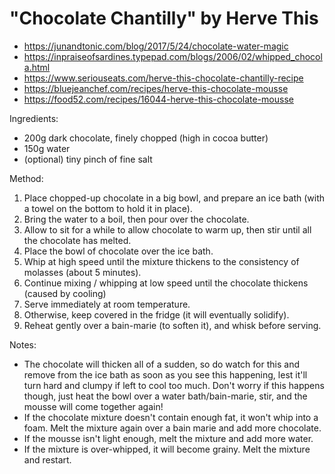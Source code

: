 # "Chocolate Chantilly" by Herve This

* https://junandtonic.com/blog/2017/5/24/chocolate-water-magic
* https://inpraiseofsardines.typepad.com/blogs/2006/02/whipped_chocola.html
* https://www.seriouseats.com/herve-this-chocolate-chantilly-recipe
* https://bluejeanchef.com/recipes/herve-this-chocolate-mousse
* https://food52.com/recipes/16044-herve-this-chocolate-mousse

Ingredients:

* 200g dark chocolate, finely chopped (high in cocoa butter)
* 150g water
* (optional) tiny pinch of fine salt

Method:

1. Place chopped-up chocolate in a big bowl, and prepare an ice bath (with a towel on the bottom to hold it in place).
2. Bring the water to a boil, then pour over the chocolate.
3. Allow to sit for a while to allow chocolate to warm up, then stir until all the chocolate has melted.
4. Place the bowl of chocolate over the ice bath.
5. Whip at high speed until the mixture thickens to the consistency of molasses (about 5 minutes).
6. Continue mixing / whipping at low speed until the chocolate thickens (caused by cooling)
7. Serve immediately at room temperature.
8. Otherwise, keep covered in the fridge (it will eventually solidify).
9. Reheat gently over a bain-marie (to soften it), and whisk before serving.

Notes:

* The chocolate will thicken all of a sudden, so do watch for this and remove from the ice bath as soon as you see this
  happening, lest it'll turn hard and clumpy if left to cool too much. Don't worry if this happens though, just heat the
  bowl over a water bath/bain-marie, stir, and the mousse will come together again!
* If the chocolate mixture doesn't contain enough fat, it won't whip into a foam.
  Melt the mixture again over a bain marie and add more chocolate.
* If the mousse isn't light enough, melt the mixture and add more water.
* If the mixture is over-whipped, it will become grainy. Melt the mixture and restart.